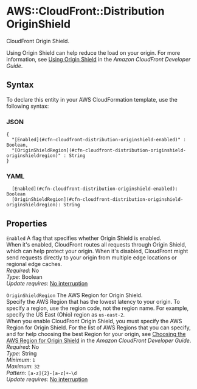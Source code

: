 # AWS::CloudFront::Distribution OriginShield<a name="aws-properties-cloudfront-distribution-originshield"></a>

CloudFront Origin Shield\.

Using Origin Shield can help reduce the load on your origin\. For more information, see [Using Origin Shield](https://docs.aws.amazon.com/AmazonCloudFront/latest/DeveloperGuide/origin-shield.html) in the *Amazon CloudFront Developer Guide*\.

## Syntax<a name="aws-properties-cloudfront-distribution-originshield-syntax"></a>

To declare this entity in your AWS CloudFormation template, use the following syntax:

### JSON<a name="aws-properties-cloudfront-distribution-originshield-syntax.json"></a>

```
{
  "[Enabled](#cfn-cloudfront-distribution-originshield-enabled)" : Boolean,
  "[OriginShieldRegion](#cfn-cloudfront-distribution-originshield-originshieldregion)" : String
}
```

### YAML<a name="aws-properties-cloudfront-distribution-originshield-syntax.yaml"></a>

```
  [Enabled](#cfn-cloudfront-distribution-originshield-enabled): Boolean
  [OriginShieldRegion](#cfn-cloudfront-distribution-originshield-originshieldregion): String
```

## Properties<a name="aws-properties-cloudfront-distribution-originshield-properties"></a>

`Enabled`  <a name="cfn-cloudfront-distribution-originshield-enabled"></a>
A flag that specifies whether Origin Shield is enabled\.  
When it's enabled, CloudFront routes all requests through Origin Shield, which can help protect your origin\. When it's disabled, CloudFront might send requests directly to your origin from multiple edge locations or regional edge caches\.  
*Required*: No  
*Type*: Boolean  
*Update requires*: [No interruption](https://docs.aws.amazon.com/AWSCloudFormation/latest/UserGuide/using-cfn-updating-stacks-update-behaviors.html#update-no-interrupt)

`OriginShieldRegion`  <a name="cfn-cloudfront-distribution-originshield-originshieldregion"></a>
The AWS Region for Origin Shield\.  
Specify the AWS Region that has the lowest latency to your origin\. To specify a region, use the region code, not the region name\. For example, specify the US East \(Ohio\) region as `us-east-2`\.  
When you enable CloudFront Origin Shield, you must specify the AWS Region for Origin Shield\. For the list of AWS Regions that you can specify, and for help choosing the best Region for your origin, see [Choosing the AWS Region for Origin Shield](https://docs.aws.amazon.com/AmazonCloudFront/latest/DeveloperGuide/origin-shield.html#choose-origin-shield-region) in the *Amazon CloudFront Developer Guide*\.  
*Required*: No  
*Type*: String  
*Minimum*: `1`  
*Maximum*: `32`  
*Pattern*: `[a-z]{2}-[a-z]+-\d`  
*Update requires*: [No interruption](https://docs.aws.amazon.com/AWSCloudFormation/latest/UserGuide/using-cfn-updating-stacks-update-behaviors.html#update-no-interrupt)